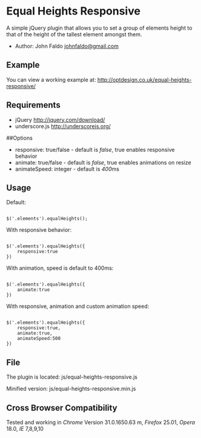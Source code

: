 # Equal Heights Responsive 

A simple jQuery plugin that allows you to set a group of elements height to that of the height of the tallest element amongst them.

*	Author: John Faldo johnfaldo@gmail.com

## Example 

You can view a working example at: http://optdesign.co.uk/equal-heights-responsive/

## Requirements 

*	jQuery http://jquery.com/download/
*	underscore.js http://underscorejs.org/ 

##Options 

*	responsive: true/false  - default is *false*, true enables responsive behavior
*	animate:  true/false  - default is *false*, true enables animations on resize 
*	animateSpeed: integer - default is *400*ms 

## Usage 

Default:

```

$('.elements').equalHeights();

```

With responsive behavior:

``` 

$('.elements').equalHeights({
	responsive:true
})

```

With animation, speed is default to 400ms:

```

$('.elements').equalHeights({
	animate:true
})

```

With responsive, animation and custom animation speed:

```

$('.elements').equalHeights({
	responsive:true,
	animate:true,
	animateSpeed:500
})

```

## File 

The plugin is located: js/equal-heights-responsive.js

Minified version:      js/equal-heights-responsive.min.js 


## Cross Browser Compatibility

Tested and working in *Chrome* Version 31.0.1650.63 m, *Firefox* 25.01, *Opera* 18.0, *IE* 7,8,9,10




